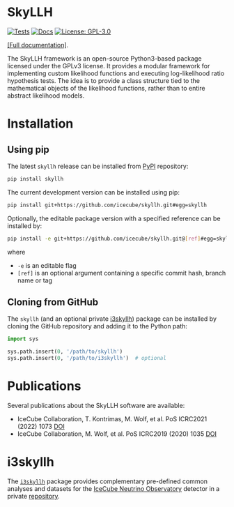 # SkyLLH

[![Tests](https://github.com/icecube/skyllh/actions/workflows/pythonpackage.yml/badge.svg)](#)
[![Docs](https://github.com/icecube/skyllh/actions/workflows/documentation.yml/badge.svg)](https://icecube.github.io/skyllh/)
[![License: GPL-3.0](https://img.shields.io/badge/License-GPLv3-blue.svg)](https://opensource.org/licenses/GPL-3.0)

[[Full documentation]](https://icecube.github.io/skyllh/).

The SkyLLH framework is an open-source Python3-based package licensed under the GPLv3 license. It provides a modular framework for implementing custom likelihood functions and executing log-likelihood ratio hypothesis tests. The idea is to provide a class structure tied to the mathematical objects of the likelihood functions, rather than to entire abstract likelihood models.

# Installation

## Using pip

The latest `skyllh` release can be installed from [PyPI](https://pypi.org/project/skyllh/) repository:
```bash
pip install skyllh
```

The current development version can be installed using pip:
```bash
pip install git+https://github.com/icecube/skyllh.git#egg=skyllh
```

Optionally, the editable package version with a specified reference can be installed by:
```bash
pip install -e git+https://github.com/icecube/skyllh.git@[ref]#egg=skyllh
```
where
- `-e` is an editable flag
- `[ref]` is an optional argument containing a specific commit hash, branch name or tag

## Cloning from GitHub

The `skyllh` (and an optional private [i3skyllh](#i3skyllh)) package can be installed by cloning the GitHub repository and adding it to the Python path:

```python
import sys

sys.path.insert(0, '/path/to/skyllh')
sys.path.insert(0, '/path/to/i3skyllh')  # optional
```

# Publications

Several publications about the SkyLLH software are available:

- IceCube Collaboration, T. Kontrimas, M. Wolf, et al. PoS ICRC2021 (2022) 1073
  [DOI](http://doi.org/10.22323/1.395.1073)
- IceCube Collaboration, M. Wolf, et al. PoS ICRC2019 (2020) 1035
  [DOI](https://doi.org/10.22323/1.358.1035)

# i3skyllh

The [`i3skyllh`](https://github.com/icecube/i3skyllh) package provides complementary pre-defined common analyses and datasets for the [IceCube Neutrino Observatory](https://icecube.wisc.edu) detector in a private [repository](https://github.com/icecube/i3skyllh).